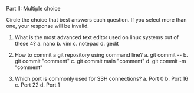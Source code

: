 Part II: Multiple choice

Circle the choice that best answers each question. If you select more than one, your response will be invalid.

1. What is the most advanced text editor used on linux systems out of these 4?
   a. nano
   b. vim
   c. notepad
   d. gedit

2. How to commit a git repository using command line?
   a. git commit --
   b. git commit "comment"
   c. git commit main "comment"
   d. git commit -m "comment"
   
3. Which port is commonly used for SSH connections?
   a. Port 0
   b. Port 16
   c. Port 22
   d. Port 1